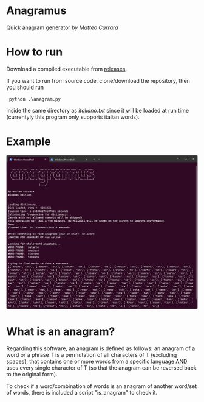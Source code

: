 # Anagramus
Quick anagram generator
_by Matteo Carrara_

# How to run
Download a compiled executable from [releases](https://github.com/matteo-carrara/anagramus/releases).

If you want to run from source code, clone/download the repository, then you should run

```
 python .\anagram.py
```

inside the same directory as *italiano.txt* since it will be loaded at run time (currentyly this program only supports italian words). 

# Example
![alt text for screen readers](./screen.png "")

# What is an anagram?
Regarding this software, an anagram is defined as follows:
an anagram of a word or a phrase T is a permutation of all characters of T (excluding spaces), that contains one or more words from a specific language AND uses every single character of T (so that the anagram can be reversed back to the original form).

To check if a word/combination of words is an anagram of another word/set of words, there is included a script "is_anagram" to check it.

